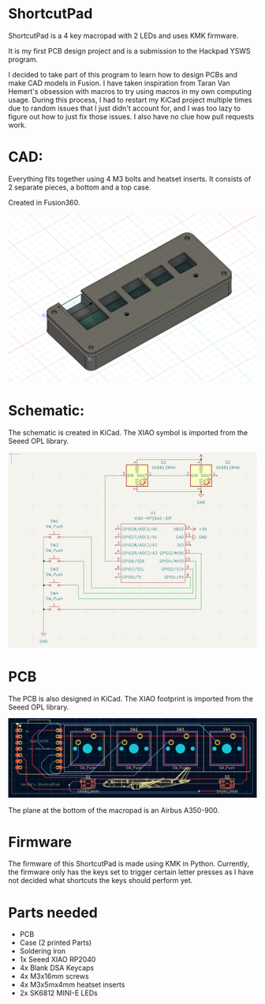 # ShortcutPad
ShortcutPad is a 4 key macropad with 2 LEDs and uses KMK firmware.

It is my first PCB design project and is a submission to the Hackpad YSWS program.

I decided to take part of this program to learn how to design PCBs and make CAD models in Fusion. I have taken inspiration from Taran Van Hemert's obsession with macros to try using macros in my own computing usage. During this process, I had to restart my KiCad project multiple times due to random issues that I just didn't account for, and I was too lazy to figure out how to just fix those issues. I also have no clue how pull requests work.

# CAD:
Everything fits together using 4 M3 bolts and heatset inserts. It consists of 2 separate pieces, a bottom and a top case.

Created in Fusion360.

![CAD Img](assets/cad.png)

# Schematic:
The schematic is created in KiCad. The XIAO symbol is imported from the Seeed OPL library.

![Schematic Img](assets/schematic.png)

# PCB

The PCB is also designed in KiCad. The XIAO footprint is imported from the Seeed OPL library.

![PCB Img](assets/pcb.png)

The plane at the bottom of the macropad is an Airbus A350-900.

# Firmware 
The firmware of this ShortcutPad is made using KMK in Python. Currently, the firmware only has the keys set to trigger certain letter presses as I have not decided what shortcuts the keys should perform yet.


# Parts needed
- PCB
- Case (2 printed Parts)
- Soldering iron
- 1x Seeed XIAO RP2040
- 4x Blank DSA Keycaps
- 4x M3x16mm screws
- 4x M3x5mx4mm heatset inserts
- 2x SK6812 MINI-E LEDs